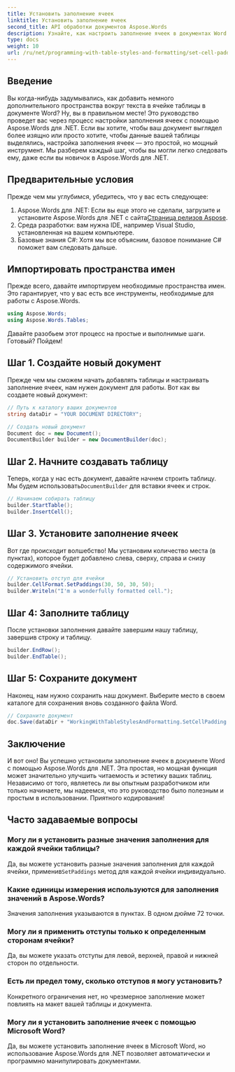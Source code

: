 ```yaml
---
title: Установить заполнение ячеек
linktitle: Установить заполнение ячеек
second_title: API обработки документов Aspose.Words
description: Узнайте, как настроить заполнение ячеек в документах Word с помощью Aspose.Words для .NET, с помощью нашего пошагового руководства. Легко улучшите форматирование таблицы вашего документа.
type: docs
weight: 10
url: /ru/net/programming-with-table-styles-and-formatting/set-cell-padding/
---
```

## Введение

Вы когда-нибудь задумывались, как добавить немного дополнительного пространства вокруг текста в ячейке таблицы в документе Word? Ну, вы в правильном месте! Это руководство проведет вас через процесс настройки заполнения ячеек с помощью Aspose.Words для .NET. Если вы хотите, чтобы ваш документ выглядел более изящно или просто хотите, чтобы данные вашей таблицы выделялись, настройка заполнения ячеек — это простой, но мощный инструмент. Мы разберем каждый шаг, чтобы вы могли легко следовать ему, даже если вы новичок в Aspose.Words для .NET.

## Предварительные условия

Прежде чем мы углубимся, убедитесь, что у вас есть следующее:

1. Aspose.Words для .NET: Если вы еще этого не сделали, загрузите и установите Aspose.Words для .NET с сайта[Страница релизов Aspose](https://releases.aspose.com/words/net/).
2. Среда разработки: вам нужна IDE, например Visual Studio, установленная на вашем компьютере.
3. Базовые знания C#: Хотя мы все объясним, базовое понимание C# поможет вам следовать дальше.

## Импортировать пространства имен

Прежде всего, давайте импортируем необходимые пространства имен. Это гарантирует, что у вас есть все инструменты, необходимые для работы с Aspose.Words.

```csharp
using Aspose.Words;
using Aspose.Words.Tables;
```

Давайте разобьем этот процесс на простые и выполнимые шаги. Готовый? Пойдем!

## Шаг 1. Создайте новый документ

Прежде чем мы сможем начать добавлять таблицы и настраивать заполнение ячеек, нам нужен документ для работы. Вот как вы создаете новый документ:

```csharp
// Путь к каталогу ваших документов
string dataDir = "YOUR DOCUMENT DIRECTORY";

// Создать новый документ
Document doc = new Document();
DocumentBuilder builder = new DocumentBuilder(doc);
```

## Шаг 2. Начните создавать таблицу

 Теперь, когда у нас есть документ, давайте начнем строить таблицу. Мы будем использовать`DocumentBuilder` для вставки ячеек и строк.

```csharp
// Начинаем собирать таблицу
builder.StartTable();
builder.InsertCell();
```

## Шаг 3. Установите заполнение ячеек

Вот где происходит волшебство! Мы установим количество места (в пунктах), которое будет добавлено слева, сверху, справа и снизу содержимого ячейки.

```csharp
// Установить отступ для ячейки
builder.CellFormat.SetPaddings(30, 50, 30, 50);
builder.Writeln("I'm a wonderfully formatted cell.");
```

## Шаг 4: Заполните таблицу

После установки заполнения давайте завершим нашу таблицу, завершив строку и таблицу.

```csharp
builder.EndRow();
builder.EndTable();
```

## Шаг 5: Сохраните документ

Наконец, нам нужно сохранить наш документ. Выберите место в своем каталоге для сохранения вновь созданного файла Word.

```csharp
// Сохраните документ
doc.Save(dataDir + "WorkingWithTableStylesAndFormatting.SetCellPadding.docx");
```

## Заключение

И вот оно! Вы успешно установили заполнение ячеек в документе Word с помощью Aspose.Words для .NET. Эта простая, но мощная функция может значительно улучшить читаемость и эстетику ваших таблиц. Независимо от того, являетесь ли вы опытным разработчиком или только начинаете, мы надеемся, что это руководство было полезным и простым в использовании. Приятного кодирования!

## Часто задаваемые вопросы

### Могу ли я установить разные значения заполнения для каждой ячейки таблицы?
 Да, вы можете установить разные значения заполнения для каждой ячейки, применив`SetPaddings` метод для каждой ячейки индивидуально.

### Какие единицы измерения используются для заполнения значений в Aspose.Words?
Значения заполнения указываются в пунктах. В одном дюйме 72 точки.

### Могу ли я применить отступы только к определенным сторонам ячейки?
Да, вы можете указать отступы для левой, верхней, правой и нижней сторон по отдельности.

### Есть ли предел тому, сколько отступов я могу установить?
Конкретного ограничения нет, но чрезмерное заполнение может повлиять на макет вашей таблицы и документа.

### Могу ли я установить заполнение ячеек с помощью Microsoft Word?
Да, вы можете установить заполнение ячеек в Microsoft Word, но использование Aspose.Words для .NET позволяет автоматически и программно манипулировать документами.